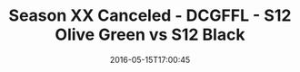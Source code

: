 ---
title: Season XX Canceled - DCGFFL - S12 Olive Green vs S12 Black
teams-score:
- team: _teams/s12-olive-green.md
  score:
- team: _teams/s12-black.md
  score: 26
mvp: ''
game-ball: ''
season: 12
week:
date: '2016-05-15T17:00:45'
pageid: season-12-playoffs-may-15-2016-4183-vs-4173
---